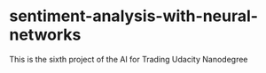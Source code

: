 # sentiment-analysis-with-neural-networks
This is the sixth project of the AI for Trading Udacity Nanodegree
